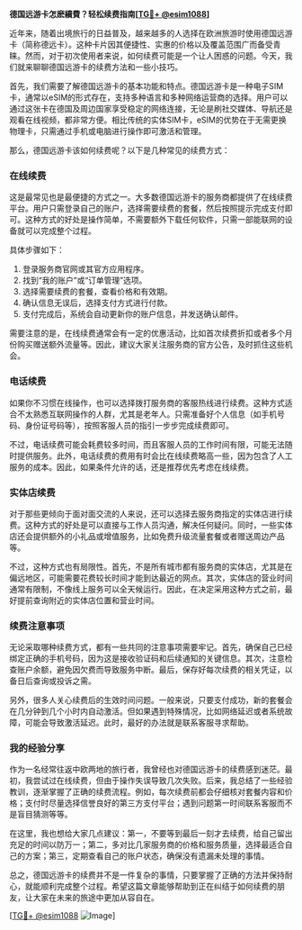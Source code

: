**德国远游卡怎麽續費？轻松续费指南[[TG💪+ @esim1088](https://t.me/s/esim1088)]**

近年来，随着出境旅行的日益普及，越来越多的人选择在欧洲旅游时使用德国远游卡（简称德远卡）。这种卡片因其便捷性、实惠的价格以及覆盖范围广而备受青睐。然而，对于初次使用者来说，如何续费可能是一个让人困惑的问题。今天，我们就来聊聊德国远游卡的续费方法和一些小技巧。

首先，我们需要了解德国远游卡的基本功能和特点。德国远游卡是一种电子SIM卡，通常以eSIM的形式存在，支持多种语言和多种网络运营商的选择。用户可以通过这张卡在德国及周边国家享受稳定的网络连接，无论是刷社交媒体、导航还是观看在线视频，都非常方便。相比传统的实体SIM卡，eSIM的优势在于无需更换物理卡，只需通过手机或电脑进行操作即可激活和管理。

那么，德国远游卡该如何续费呢？以下是几种常见的续费方式：

### 在线续费

这是最常见也是最便捷的方式之一。大多数德国远游卡的服务商都提供了在线续费平台。用户只需登录自己的账户，选择需要续费的套餐，然后按照提示完成支付即可。这种方式的好处是操作简单，不需要额外下载任何软件，只需一部能联网的设备就可以完成整个过程。

具体步骤如下：
1. 登录服务商官网或其官方应用程序。
2. 找到“我的账户”或“订单管理”选项。
3. 选择需要续费的套餐，查看价格和有效期。
4. 确认信息无误后，选择支付方式进行付款。
5. 支付完成后，系统会自动更新你的账户信息，并发送确认邮件。

需要注意的是，在线续费通常会有一定的优惠活动，比如首次续费折扣或者多个月份购买赠送额外流量等。因此，建议大家关注服务商的官方公告，及时抓住这些机会。

### 电话续费

如果你不习惯在线操作，也可以选择拨打服务商的客服热线进行续费。这种方式适合不太熟悉互联网操作的人群，尤其是老年人。只需准备好个人信息（如手机号码、身份证号码等），按照客服人员的指引一步步完成续费即可。

不过，电话续费可能会耗费较多时间，而且客服人员的工作时间有限，可能无法随时提供服务。此外，电话续费的费用有时会比在线续费略高一些，因为包含了人工服务的成本。因此，如果条件允许的话，还是推荐优先考虑在线续费。

### 实体店续费

对于那些更倾向于面对面交流的人来说，还可以选择去服务商指定的实体店进行续费。这种方式的好处是可以直接与工作人员沟通，解决任何疑问。同时，一些实体店还会提供额外的小礼品或增值服务，比如免费升级流量套餐或者赠送周边产品等。

不过，这种方式也有局限性。首先，不是所有城市都有服务商的实体店，尤其是在偏远地区，可能需要花费较长时间才能到达最近的网点。其次，实体店的营业时间通常有限制，不像线上服务可以全天候运行。因此，在决定采用这种方式之前，最好提前查询附近的实体店位置和营业时间。

### 续费注意事项

无论采取哪种续费方式，都有一些共同的注意事项需要牢记。首先，确保自己已经绑定正确的手机号码，因为这是接收验证码和后续通知的关键信息。其次，注意检查账户余额，避免因欠费而导致服务中断。最后，保存好每次续费的相关凭证，以备日后查询或投诉之需。

另外，很多人关心续费后的生效时间问题。一般来说，只要支付成功，新的套餐会在几分钟到几个小时内自动激活。但如果遇到特殊情况，比如网络延迟或者系统故障，可能会导致激活延迟。此时，最好的办法就是联系客服寻求帮助。

### 我的经验分享

作为一名经常往返中欧两地的旅行者，我曾经也对德国远游卡的续费感到迷茫。最初，我尝试过在线续费，但由于操作失误导致几次失败。后来，我总结了一些经验教训，逐渐掌握了正确的续费流程。例如，每次续费前都会仔细核对套餐内容和价格；支付时尽量选择信誉良好的第三方支付平台；遇到问题第一时间联系客服而不是盲目猜测等等。

在这里，我也想给大家几点建议：第一，不要等到最后一刻才去续费，给自己留出充足的时间以防万一；第二，多对比几家服务商的价格和服务质量，选择最适合自己的方案；第三，定期查看自己的账户状态，确保没有遗漏未处理的事情。

总之，德国远游卡的续费并不是一件复杂的事情，只要掌握了正确的方法并保持耐心，就能顺利完成整个过程。希望这篇文章能够帮助到正在纠结于如何续费的朋友，让大家在未来的旅途中更加从容自在。

[[TG💪+ @esim1088](https://t.me/s/esim1088) ![Image](https://i.postimg.cc/4NQfJmqS/Snipaste-2025-05-13-00-14-12.png)]